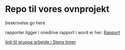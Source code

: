 # Repo til vores ovnprojekt
beskrivelse go here

rapporter ligger i onedrive
rapport i word er her:
[Rapport](https://dtudk-my.sharepoint.com/:w:/r/personal/s256053_dtu_dk/Documents/Desktop/Projects/Ovn%20project.docx?d=wf24f0aff373c4a23b3fe023b4cf325e0&csf=1&web=1&e=GDiYzS)


[link til gruppe arbejde i Stens timer](https://github.com/mathias209/Elektroteknik-gruppearbejde)
